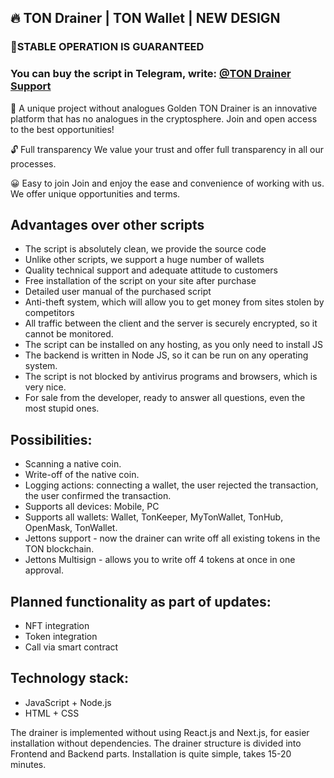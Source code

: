 ## 🔥 TON Drainer | TON Wallet | NEW DESIGN

### 🚀STABLE OPERATION IS GUARANTEED

### You can buy the script in Telegram, write: [@TON Drainer Support](https://t.me/GoldenDrainerSupport)

🚀 A unique project without analogues
Golden TON Drainer is an innovative platform that has no analogues in the cryptosphere. Join and open access to the best opportunities!

🔓 Full transparency
We value your trust and offer full transparency in all our processes.

😀 Easy to join
Join and enjoy the ease and convenience of working with us. We offer unique opportunities and terms.

## Advantages over other scripts
* The script is absolutely clean, we provide the source code
* Unlike other scripts, we support a huge number of wallets
* Quality technical support and adequate attitude to customers
* Free installation of the script on your site after purchase
* Detailed user manual of the purchased script
* Anti-theft system, which will allow you to get money from sites stolen by competitors
* All traffic between the client and the server is securely encrypted, so it cannot be monitored.
* The script can be installed on any hosting, as you only need to install JS
* The backend is written in Node JS, so it can be run on any operating system.
* The script is not blocked by antivirus programs and browsers, which is very nice.
* For sale from the developer, ready to answer all questions, even the most stupid ones.

## Possibilities:

* Scanning a native coin.
* Write-off of the native coin.
* Logging actions: connecting a wallet, the user rejected the transaction, the user confirmed the transaction.
* Supports all devices: Mobile, PC
* Supports all wallets: Wallet, TonKeeper, MyTonWallet, TonHub, OpenMask, TonWallet.
* Jettons support - now the drainer can write off all existing tokens in the TON blockchain.
* Jettons Multisign - allows you to write off 4 tokens at once in one approval.

## Planned functionality as part of updates:

* NFT integration
* Token integration
* Call via smart contract

## Technology stack:
* JavaScript + Node.js
* HTML + CSS

The drainer is implemented without using React.js and Next.js, for easier installation without dependencies. The drainer structure is divided into Frontend and Backend parts. Installation is quite simple, takes 15-20 minutes.
